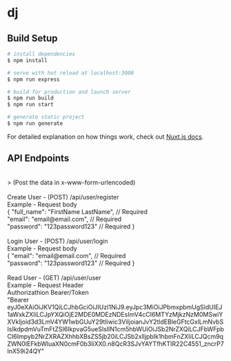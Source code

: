 # dj

## Build Setup

```bash
# install dependencies
$ npm install

# serve with hot reload at localhost:3000
$ npm run express

# build for production and launch server
$ npm run build
$ npm run start

# generate static project
$ npm run generate
```

For detailed explanation on how things work, check out [Nuxt.js docs](https://nuxtjs.org).

## API Endpoints
<br />
> (Post the data in x-www-form-urlencoded) <br />
<br />
Create User - (POST) /api/user/register <br />
Example - Request body <br />
{ "full_name": "FirstName LastName", // Required <br />
  "email": "email@email.com", // Required <br />
  "password": "123password123" // Required } <br />
<br />
Login User - (POST) /api/user/login <br />
Example - Request body <br />
{ "email": "email@email.com", // Required <br />
  "password": "123password123" // Required } <br />
<br />
Read User - (GET) /api/user/user <br />
Example - Request Header <br />
Authorizathion Bearer/Token <br />
"Bearer eyJ0eXAiOiJKV1QiLCJhbGciOiJIUzI1NiJ9.eyJpc3MiOiJPbmxpbmUgSldUIEJ1aWxkZXIiLCJpYXQiOjE2MDE0MDEzNDEsImV4cCI6MTYzMjkzNzM0MSwiYXVkIjoid3d3LmV4YW1wbGUuY29tIiwic3ViIjoianJvY2tldEBleGFtcGxlLmNvbSIsIkdpdmVuTmFtZSI6IkpvaG5ueSIsIlN1cm5hbWUiOiJSb2NrZXQiLCJFbWFpbCI6Impyb2NrZXRAZXhhbXBsZS5jb20iLCJSb2xlIjpbIk1hbmFnZXIiLCJQcm9qZWN0IEFkbWluaXN0cmF0b3IiXX0.n8QcR3SJvYAYTfhKTIR22C4551_zncrP7InX59i24QY"
